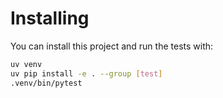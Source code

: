 # Installing

You can install this project and run the tests with:

```bash
uv venv
uv pip install -e . --group [test]
.venv/bin/pytest
```
